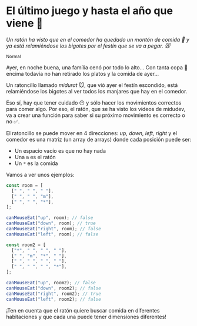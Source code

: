 # El último juego y hasta el año que viene 👋

_Un ratón ha visto que en el comedor ha quedado un montón de comida 🥮 y ya está relamiéndose los bigotes por el festín que se va a pegar. 🐭_

<small>Normal</small>

Ayer, en noche buena, una família cenó por todo lo alto... Con tanta copa 🍾 encima todavía no han retirado los platos y la comida de ayer...

Un ratoncillo llamado _midurat_ 🐭, que vió ayer el festín escondido, está relamiéndose los bigotes al ver todos los manjares que hay en el comedor.

Eso sí, hay que tener cuidado 😶 y sólo hacer los movimientos correctos para comer algo. Por eso, el ratón, que se ha visto los vídeos de midudev, va a crear una función para saber si su próximo movimiento es correcto o no ✅.

El ratoncillo se puede mover en 4 direcciones: _up, down, left, right_ y el comedor es una matriz (un array de arrays) donde cada posición puede ser:

- Un espacio vacío es que no hay nada
- Una <code>m</code> es el ratón
- Un <code>\*</code> es la comida

Vamos a ver unos ejemplos:

```javascript
const room = [
  [" ", " ", " "],
  [" ", " ", "m"],
  [" ", " ", "*"],
];

canMouseEat("up", room); // false
canMouseEat("down", room); // true
canMouseEat("right", room); // false
canMouseEat("left", room); // false

const room2 = [
  ["*", " ", " ", " "],
  [" ", "m", "*", " "],
  [" ", " ", " ", " "],
  [" ", " ", " ", "*"],
];

canMouseEat("up", room2); // false
canMouseEat("down", room2); // false
canMouseEat("right", room2); // true
canMouseEat("left", room2); // false
```

¡Ten en cuenta que el ratón quiere buscar comida en diferentes habitaciones y que cada una puede tener dimensiones diferentes!
